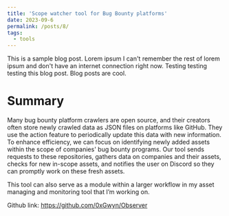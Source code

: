 ```yaml
---
title: 'Scope watcher tool for Bug Bounty platforms'
date: 2023-09-6
permalink: /posts/8/
tags:
  - tools
---
```


This is a sample blog post. Lorem ipsum I can't remember the rest of lorem ipsum and don't have an internet connection right now. Testing testing testing this blog post. Blog posts are cool.

Summary
======
Many bug bounty platform crawlers are open source, and their creators often store newly crawled data as JSON files on platforms like GitHub. They use the action feature to periodically update this data with new information. To enhance efficiency, we can focus on identifying newly added assets within the scope of companies' bug bounty programs. Our tool sends requests to these repositories, gathers data on companies and their assets, checks for new in-scope assets, and notifies the user on Discord so they can promptly work on these fresh assets. 

This tool can also serve as a module within a larger workflow in my asset managing and monitoring tool that I’m working on.

Github link: https://github.com/0xGwyn/Observer
